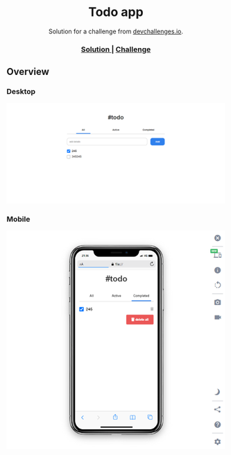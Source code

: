 <!-- Please update value in the {}  -->

<h1 align="center">Todo app</h1>

<div align="center">
   Solution for a challenge from  <a href="https://devchallenges.io/" target="_blank">devchallenges.io</a>.
</div>

<div align="center">
  <h3>
    <a href="asd" target="_blank">
      Solution
    </a>
    <span> | </span>
    <a href="https://devchallenges.io/challenges/hH6PbOHBdPm6otzw2De5" target="_blank">
      Challenge
    </a>
  </h3>
</div>

<!-- OVERVIEW -->

## Overview

### Desktop

![screenshot](/images/screencapture-todoapp-desktop.png)

### Mobile

![screenshot](/images/screencapture-todoapp-mobile.png)



